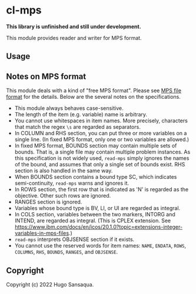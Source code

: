 # cl-mps

**This library is unfinished and still under development.**

This module provides reader and writer for MPS format.

## Usage

## Notes on MPS format

This module deals with a kind of "free MPS format". Please see [MPS file format](http://lpsolve.sourceforge.net/5.0/mps-format.htm) for the details. Below are the several notes on the specifications.


- This module always behaves case-sensitive.
- The length of the item (e.g. variable) name is arbitrary.
- You cannot use whitespaces in item names. More precisely, characters that match the regex `\s` are regarded as separators.
- In COLUMN and RHS section, you can put three or more variables on a single line. (In fixed MPS format, only one or two variables are allowed.)
- In fixed MPS format, BOUNDS section may contain multiple sets of bounds. That is, a single file may contain multiple problem instances. As this specification is not widely used, `read-mps` simply ignores the names of the bound, and assumes that only a single set of bounds exist. RHS section is also handled in the same way.
- When BOUNDS section contains a bound type SC, which indicates semi-continuity, `read-mps` warns and ignores it.
- In ROWS section, the first row that is indicated as 'N' is regarded as the objective. Other such rows are ignored.
- RANGES section is ignored.
- Variables whose bound type is BV, LI, or UI are regarded as integral.
- In COLS section, variables between the two markers, INTORG and INTEND, are regarded as integral. (This is CPLEX extension. See https://www.ibm.com/docs/en/icos/20.1.0?topic=extensions-integer-variables-in-mps-files.)
- `read-mps` interprets OBJSENSE section if it exists.
- You cannot use the reserved words for item names: `NAME`, `ENDATA`, `ROWS`, `COLUMNS`, `RHS`, `BOUNDS`, `RANGES`, and `OBJSENSE`.


## Copyright

Copyright (c) 2022 Hugo Sansaqua.
